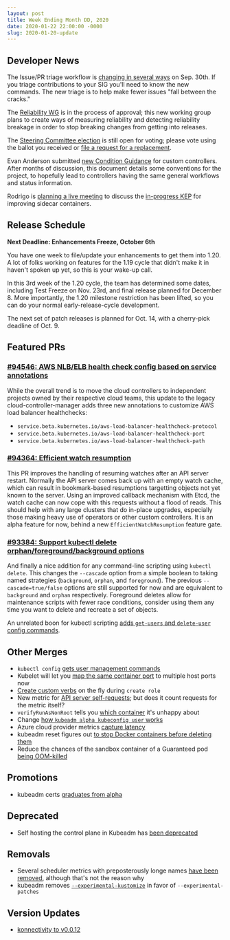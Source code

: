 ```yaml
---
layout: post
title: Week Ending Month DD, 2020
date: 2020-01-22 22:00:00 -0000
slug: 2020-01-20-update
---
```


## Developer News

The Issue/PR triage workflow is [changing in several ways](https://groups.google.com/g/kubernetes-dev/c/YcaJpsjjLKw) on Sep. 30th.  If you triage contributions to your SIG you'll need to know the new commands.  The new triage is to help make fewer issues "fall between the cracks."

The [Reliability WG](https://github.com/kubernetes/community/pull/5170) is in the process of approval; this new working group plans to create ways of measuring reliability and detecting reliability breakage in order to stop breaking changes from getting into releases.

The [Steering Committee election](https://github.com/kubernetes/community/tree/master/events/elections/2020) is still open for voting; please vote using the ballot you received or [file a request for a replacement](https://www.surveymonkey.com/r/kubernetes-sc-2020-ballot).

Evan Anderson submitted [new Condition Guidance](https://github.com/kubernetes/community/pull/4521) for custom controllers.  After months of discussion, this document details some conventions for the project, to hopefully lead to controllers having the same general workflows and status information.

Rodrigo is [planning a live meeting](https://groups.google.com/g/kubernetes-dev/c/ymqA_rozYEE) to discuss the [in-progress KEP](https://github.com/kubernetes/enhancements/pull/1980) for improving sidecar containers.

## Release Schedule

**Next Deadline: Enhancements Freeze, October 6th**

You have one week to file/update your enhancements to get them into 1.20.  A lot of folks working on features for the 1.19 cycle that didn't make it in haven't spoken up yet, so this is your wake-up call.

In this 3rd week of the 1.20 cycle, the team has determined some dates, including Test Freeze on Nov. 23rd, and final release planned for December 8.  More importantly, the 1.20 milestone restriction has been lifted, so you can do your normal early-release-cycle development.

The next set of patch releases is planned for Oct. 14, with a cherry-pick deadline of Oct. 9.

## Featured PRs

### [#94546: AWS NLB/ELB health check config based on service annotations](https://github.com/kubernetes/kubernetes/pull/94546)

While the overall trend is to move the cloud controllers to independent projects owned by their respective cloud teams, this update to the legacy cloud-controller-manager adds three new annotations to customize AWS load balancer healthchecks:

* `service.beta.kubernetes.io/aws-load-balancer-healthcheck-protocol`
* `service.beta.kubernetes.io/aws-load-balancer-healthcheck-port`
* `service.beta.kubernetes.io/aws-load-balancer-healthcheck-path`

### [#94364: Efficient watch resumption](https://github.com/kubernetes/kubernetes/pull/94364)

This PR improves the handling of resuming watches after an API server restart. Normally the API server comes back up with an empty watch cache, which can result in bookmark-based resumptions targetting objects not yet known to the server. Using an improved callback mechanism with Etcd, the watch cache can now cope with this requests without a flood of reads. This should help with any large clusters that do in-place upgrades, especially those making heavy use of operators or other custom controllers. It is an alpha feature for now, behind a new `EfficientWatchResumption` feature gate.

### [#93384: Support kubectl delete orphan/foreground/background options](https://github.com/kubernetes/kubernetes/pull/93384)

And finally a nice addition for any command-line scripting using `kubectl delete`. This changes the `--cascade` option from a simple boolean to taking named strategies (`background`, `orphan`, and `foreground`). The previous `--cascade=true/false` options are still supported for now and are equivalent to `background` and `orphan` respectively. Foreground deletes allow for maintenance scripts with fewer race conditions, consider using them any time you want to delete and recreate a set of objects.

An unrelated boon for kubectl scripting [adds `get-users` and `delete-user` config commands](https://github.com/kubernetes/kubernetes/pull/89840).

## Other Merges

* `kubectl config` [gets user management commands](https://github.com/kubernetes/kubernetes/pull/89840)
* Kubelet will let you [map the same container port](https://github.com/kubernetes/kubernetes/pull/94494) to multiple host ports now
* [Create custom verbs](https://github.com/kubernetes/kubernetes/pull/92492) on the fly during `create role`
* New metric for [API server self-requests](https://github.com/kubernetes/kubernetes/pull/94288); but does it count requests for the metric itself?
* `verifyRunAsNonRoot` tells you [which container](https://github.com/kubernetes/kubernetes/pull/94911) it's unhappy about
* Change [how `kubeadm alpha kubeconfig user` works](https://github.com/kubernetes/kubernetes/pull/94884)
* Azure cloud provider metrics [capture latency](https://github.com/kubernetes/kubernetes/pull/94873)
* kubeadm reset figures out [to stop Docker containers before deleting them](https://github.com/kubernetes/kubernetes/pull/94586)
* Reduce the chances of the sandbox container of a Guaranteed pod [being OOM-killed](https://github.com/kubernetes/kubernetes/pull/71269)

## Promotions

* kubeadm certs [graduates from alpha](https://github.com/kubernetes/kubernetes/pull/94938)

## Deprecated

* Self hosting the control plane in Kubeadm has [been deprecated](https://github.com/kubernetes/kubernetes/pull/95125)

## Removals

* Several scheduler metrics with preposterously longe names [have been removed](https://github.com/kubernetes/kubernetes/pull/94884), although that's not the reason why
* kubeadm removes [`--experimental-kustomize`](https://github.com/kubernetes/kubernetes/pull/94871) in favor of `--experimental-patches`

## Version Updates

* [konnectivity to v0.0.12](https://github.com/kubernetes/kubernetes/pull/94983)
